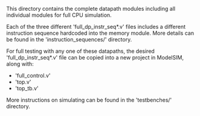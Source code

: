 This directory contains the complete datapath modules including all individual modules for full CPU simulation.

Each of the three different 'full_dp_instr_seq*.v' files includes a different instruction sequence hardcoded into the memory module. 
More details can be found in the 'instruction_sequences/' directory.

For full testing with any one of these datapaths, the desired 'full_dp_instr_seq*.v' file can be copied into a new project in ModelSIM, 
along with:
  - 'full_control.v'
  - 'top.v'
  - 'top_tb.v'

More instructions on simulating can be found in the 'testbenches/' directory.
